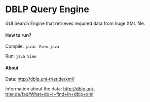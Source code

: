 # DBLP Query Engine
GUI Search Engine that retrieves required data from huge XML file.

#### How to run?
Compile: `javac View.java`

Run: `java View`

#### About
Data: http://dblp.uni-trier.de/xml/

Information about the data: http://dblp.uni-trier.de/faq/What+do+I+find+in+dblp+xml
